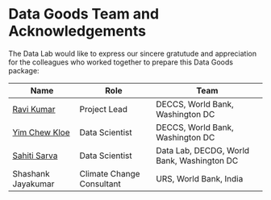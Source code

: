 # Data Goods Team and Acknowledgements

The Data Lab would like to express our sincere gratutude and appreciation for the colleagues who worked together to prepare this Data Goods package:

| **Name**                                                   | **Role**                                                                                  | **Team**           |
| ---------------------------------------------------------- | ----------------------------------------------------------------------------------------- | ------------------ |
| [Ravi Kumar](mailto:rkumar17@worldbankgroup.org)           | Project Lead                                                                              | DECCS, World Bank, Washington DC |
| [Yim Chew Kloe](mailto:yng@worldbank.org) | Data Scientist                        | DECCS, World Bank, Washington DC |
| [Sahiti Sarva](mailto:ssarva@worldbank.org)                | Data Scientist       | Data Lab, DECDG, World Bank, Washington DC |
| Shashank Jayakumar | Climate Change Consultant | URS, World Bank, India |

